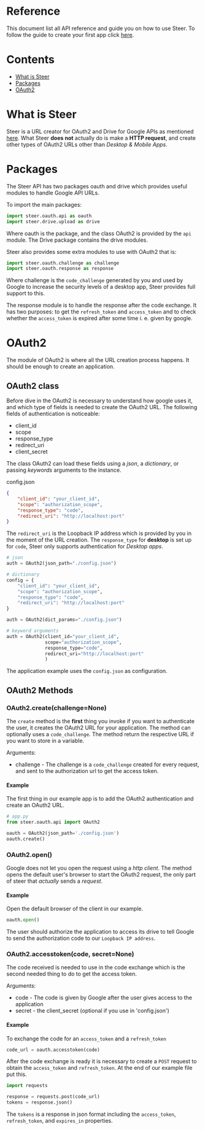 # Reference
This document list all API reference and guide you on how to use Steer. To follow the guide to create your first app click [here](https://github.com/fernando-gap/steer/blob/main/docs/EXAMPLE-APP.md).

# Contents
- [What is Steer](#what-is-steer)
- [Packages](#packages)
- [OAuth2](#oauth2)

# What is Steer
Steer is a URL creator for OAuth2 and Drive for Google APIs as mentioned [here](https://github.com/fernando-gap/steer#steer). What Steer **does not** actually do is make a **HTTP request**, and create other types of OAuth2 URLs other than *Desktop & Mobile Apps*.

# Packages
The Steer API has two packages oauth and drive which provides useful modules to handle Google API URLs.

To import the main packages:
```python
import steer.oauth.api as oauth
import steer.drive.upload as drive
```

Where oauth is the package, and the class OAuth2 is provided by the `api` module. The Drive package contains the drive modules.

Steer also provides some extra modules to use with OAuth2 that is:
```python
import steer.oauth.challenge as challenge
import steer.oauth.response as response
```

Where challenge is the `code_challenge` generated by you and used by Google to increase the security levels of a desktop app, Steer provides full support to this. 

The response module is to handle the response after the code exchange. It has two purposes: to get the `refresh_token` and `access_token` and to check whether the `access_token` is expired after some time i. e. given by google.

# OAuth2
The module of OAuth2 is where all the URL creation process happens. It should be enough to create an application.

## OAuth2 class
Before dive in the OAuth2 is necessary to understand how google uses it, and which type of fields is needed to create the OAuth2 URL. The following fields of authentication is noticeable:

- client_id
- scope
- response_type
- redirect_uri
- client_secret

The class OAuth2 can load these fields using a *json*, a *dictionary*, or passing *keywords* arguments to the instance.

config.json
```json
{
    "client_id": "your_client_id",
    "scope": "authorization_scope",
    "response_type": "code",
    "redirect_uri": "http://localhost:port"
}
```
The `redirect_uri` is the Loopback IP address which is provided by you in the moment of the URL creation.
The `response_type` for **desktop** is set up for `code`, Steer only supports authentication for *Desktop apps*.

```python
# json
auth = OAuth2(json_path="./config.json")

# dictionary
config = {
    "client_id": "your_client_id",
    "scope": "authorization_scope",
    "response_type": "code",
    "redirect_uri": "http://localhost:port"
}

auth = OAuth2(dict_params="./config.json")

# keyword arguments
auth = OAuth2(client_id="your_client_id",
              scope="authorization_scope",
              response_type="code",
              redirect_uri="http://localhost:port"
              )
```

The application example uses the `config.json` as configuration. 

## OAuth2 Methods
### OAuth2.create(challenge=None)
The `create` method is the **first** thing you invoke if you want to authenticate the user, it creates the OAuth2 URL for your application. The method can optionally uses a `code_challenge`. The method return the respective URL if you want to store in a variable.

Arguments:
- challenge - The challenge is a `code_challenge` created for every request, and sent to the authorization url to get the access token.

#### Example
The first thing in our example app is to add the OAuth2 authentication and create an OAuth2 URL.

```python
# app.py
from steer.oauth.api import OAuth2

oauth = OAuth2(json_path='./config.json')
oauth.create()
```

### OAuth2.open()
Google does not let you open the request using a *http client*. The method opens the default user's browser to start the OAuth2 request, the only part of steer that *actually* sends a *request*.

#### Example
Open the default browser of the client in our example.
```python
oauth.open()
```

The user should authorize the application to access its drive to tell Google to send the authorization code to our `Loopback IP address`.

<!-- OAuth2 package continuation -->
### OAuth2.accesstoken(code, secret=None)
The code received is needed to use in the code exchange which is the second needed thing to do to get the access token.

Arguments:
- code - The code is given by Google after the user gives access to the application
- secret - the client_secret (optional if you use in 'config.json')

#### Example
To exchange the code for an `access_token` and a `refresh_token`
```python
code_url = oauth.accesstoken(code)
```

After the code exchange is ready it is necessary to create a `POST` request to obtain the `access_token` and `refresh_token`.
At the end of our example file put this.
```python
import requests

response = requests.post(code_url)
tokens = response.json()
```
The `tokens` is a response in json format including the `access_token`, `refresh_token`, and `expires_in` properties.
